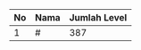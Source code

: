 | No | Nama            | Jumlah Level |
|----|-----------------|--------------|
| 1  | #    |    387        |
